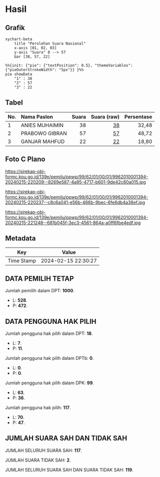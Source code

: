 # Hasil

## Grafik

```mermaid
xychart-beta
    title "Perolehan Suara Nasional"
    x-axis [01, 02, 03]
    y-axis "Suara" 0 --> 57
    bar [38, 57, 22]
```

```mermaid
%%{init: {"pie": {"textPosition": 0.5}, "themeVariables": {"pieOuterStrokeWidth": "5px"}} }%%
pie showData
    "1" : 38
    "2" : 57
    "3" : 22
```

## Tabel

| No. | Nama Paslon    | Suara | Suara (raw) | Persentase |
|:--- |:-------------- | -----:| -----------:| ----------:|
| 1   | ANIES MUHAIMIN | 38    | [38][p-1]   | 32,48      |
| 2   | PRABOWO GIBRAN | 57    | [57][p-2]   | 48,72      |
| 3   | GANJAR MAHFUD  | 22    | [22][p-3]   | 18,80      |


[p-1]: https://github.com/gigit-pemilu/pemilu-2024/blob/main/pilpres/hitung-suara/sub/99-luar-negeri/sub/62-kuala-lumpur-malaysia/sub/01-kuala-lumpur-malaysia/sub/0001-kuala-lumpur-malaysia/sub/394-tps-081/sub/paslon-1.txt
[p-2]: https://github.com/gigit-pemilu/pemilu-2024/blob/main/pilpres/hitung-suara/sub/99-luar-negeri/sub/62-kuala-lumpur-malaysia/sub/01-kuala-lumpur-malaysia/sub/0001-kuala-lumpur-malaysia/sub/394-tps-081/sub/paslon-2.txt
[p-3]: https://github.com/gigit-pemilu/pemilu-2024/blob/main/pilpres/hitung-suara/sub/99-luar-negeri/sub/62-kuala-lumpur-malaysia/sub/01-kuala-lumpur-malaysia/sub/0001-kuala-lumpur-malaysia/sub/394-tps-081/sub/paslon-3.txt

## Foto C Plano

https://sirekap-obj-formc.kpu.go.id/139e/pemilu/ppwp/99/62/01/00/01/9962010001394-20240215-220209--8269e587-4a95-4717-b601-9de42c80a015.jpg

https://sirekap-obj-formc.kpu.go.id/139e/pemilu/ppwp/99/62/01/00/01/9962010001394-20240215-220237--c8c6a041-e56b-466b-9bec-6fe6db4a38ef.jpg

https://sirekap-obj-formc.kpu.go.id/139e/pemilu/ppwp/99/62/01/00/01/9962010001394-20240215-221248--681b045f-3ec3-4561-864a-a0ff6fbe4edf.jpg


## Metadata

| Key        | Value               |
| ---------- | ------------------- |
| Time Stamp | 2024-02-15 22:30:27 |


## DATA PEMILIH TETAP

Jumlah pemilih dalam DPT: **1000**.
 * L: **528**.
 * P: **472**.

## DATA PENGGUNA HAK PILIH

Jumlah pengguna hak pilih dalam DPT: **18**.
 * L: **7**.
 * P: **11**.

Jumlah pengguna hak pilih dalam DPTb: **0**.
 * L: **0**.
 * P: **0**.

Jumlah pengguna hak pilih dalam DPK: **99**.
 * L: **63**.
 * P: **36**.

Jumlah pengguna hak pilih: **117**.
 * L: **70**.
 * P: **47**.

## JUMLAH SUARA SAH DAN TIDAK SAH

JUMLAH SELURUH SUARA SAH: **117**.

JUMLAH SUARA TIDAK SAH: **2**.

JUMLAH SELURUH SUARA SAH DAN SUARA TIDAK SAH: **119**.


